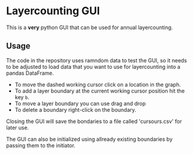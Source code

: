 # Layercounting GUI

This is a __very__ python GUI that can be used for annual layercounting.

## Usage

The code in the repository uses ramndom data to test the GUI, so it needs to 
be adjusted to load data that you want to use for layercounting into a pandas DataFrame.

- To move the dashed working cursor click on a location in the graph.
- To add a layer boundary at the current working cursor position hit the key `b`.
- To move a layer boundary you can use drag and drop
- To delete a boundary right-click on the boundary.

Closing the GUI will save the bondaries to a file called 'cursours.csv' for
later use.

The GUI can also be initialized using allready existing boundaries by passing
them to the initiator.
